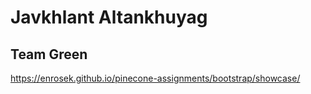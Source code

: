 # Javkhlant Altankhuyag

## Team Green

https://enrosek.github.io/pinecone-assignments/bootstrap/showcase/
